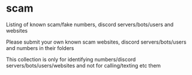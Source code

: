 # scam
Listing of known scam/fake numbers, discord servers/bots/users and websites

Please submit your own known scam websites, discord servers/bots/users and numbers in their folders

This collection is only for identifying numbers/discord servers/bots/users/websites and not for calling/texting etc them
